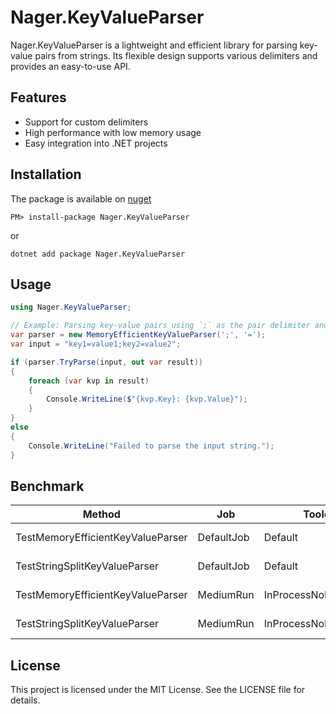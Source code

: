 # Nager.KeyValueParser

Nager.KeyValueParser is a lightweight and efficient library for parsing key-value pairs from strings. Its flexible design supports various delimiters and provides an easy-to-use API.

## Features
- Support for custom delimiters
- High performance with low memory usage
- Easy integration into .NET projects

## Installation
The package is available on [nuget](https://www.nuget.org/packages/Nager.KeyValueParser)
```
PM> install-package Nager.KeyValueParser
```

or

```
dotnet add package Nager.KeyValueParser
```


## Usage
```cs
using Nager.KeyValueParser;

// Example: Parsing key-value pairs using `;` as the pair delimiter and `=` as the key-value separator
var parser = new MemoryEfficientKeyValueParser(';', '=');
var input = "key1=value1;key2=value2";

if (parser.TryParse(input, out var result))
{
    foreach (var kvp in result)
    {
        Console.WriteLine($"{kvp.Key}: {kvp.Value}");
    }
}
else
{
    Console.WriteLine("Failed to parse the input string.");
}
```

## Benchmark

| Method                            | Job        | Toolchain                | IterationCount | LaunchCount | WarmupCount | Mean     | Error   | StdDev  | Gen0   | Gen1   | Allocated |
|---------------------------------- |----------- |------------------------- |--------------- |------------ |------------ |---------:|--------:|--------:|-------:|-------:|----------:|
| TestMemoryEfficientKeyValueParser | DefaultJob | Default                  | Default        | Default     | Default     | 179.6 ns | 1.72 ns | 1.61 ns | 0.0801 | 0.0002 |    1008 B |
| TestStringSplitKeyValueParser     | DefaultJob | Default                  | Default        | Default     | Default     | 232.7 ns | 3.29 ns | 3.08 ns | 0.1116 | 0.0005 |    1400 B |
| TestMemoryEfficientKeyValueParser | MediumRun  | InProcessNoEmitToolchain | 15             | 2           | 10          | 190.2 ns | 2.54 ns | 3.73 ns | 0.0801 | 0.0002 |    1008 B |
| TestStringSplitKeyValueParser     | MediumRun  | InProcessNoEmitToolchain | 15             | 2           | 10          | 240.0 ns | 1.52 ns | 2.23 ns | 0.1116 | 0.0005 |    1400 B |

## License
This project is licensed under the MIT License. See the LICENSE file for details.
